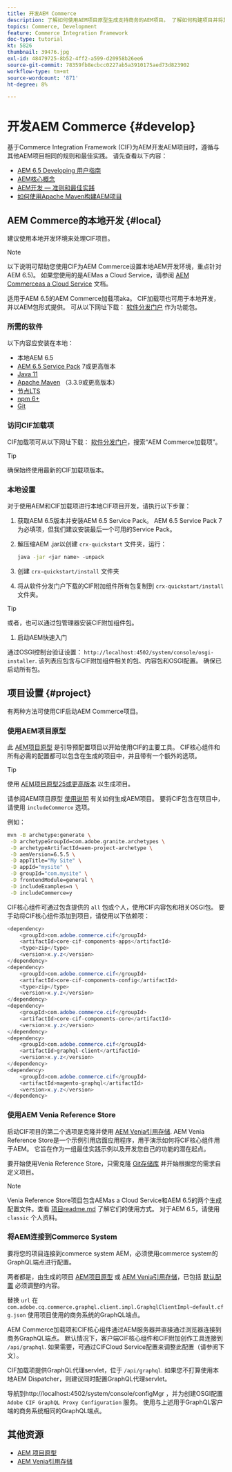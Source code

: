 ```yaml
---
title: 开发AEM Commerce
description: 了解如何使用AEM项目原型生成支持商务的AEM项目。 了解如何构建项目并将其部署到本地开发环境。
topics: Commerce, Development
feature: Commerce Integration Framework
doc-type: tutorial
kt: 5826
thumbnail: 39476.jpg
exl-id: 48479725-8b52-4ff2-a599-d20958b26ee6
source-git-commit: 78359fb8ecbcc0227ab5a3910175aed73d823902
workflow-type: tm+mt
source-wordcount: '871'
ht-degree: 8%

---
```


# 开发AEM Commerce {#develop}

基于Commerce Integration Framework (CIF)为AEM开发AEM项目时，遵循与其他AEM项目相同的规则和最佳实践。 请先查看以下内容：

- [AEM 6.5 Developing 用户指南](/help/sites-developing/home.md)
- [AEM核心概念](/help/sites-developing/the-basics.md)
- [AEM开发 — 准则和最佳实践](/help/sites-developing/dev-guidelines-bestpractices.md)
- [如何使用Apache Maven构建AEM项目](/help/sites-developing/ht-projects-maven.md)

## AEM Commerce的本地开发 {#local}

建议使用本地开发环境来处理CIF项目。

>[!NOTE]
>
>以下说明可帮助您使用CIF为AEM Commerce设置本地AEM开发环境，重点针对AEM 6.5)。 如果您使用的是AEMas a Cloud Service，请参阅 [AEM Commerceas a Cloud Service](https://experienceleague.adobe.com/docs/experience-manager-cloud-service/content-and-commerce/home.html) 文档。

适用于AEM 6.5的AEM Commerce加载项aka。 CIF加载项也可用于本地开发，并以AEM包形式提供。 可从以下网址下载： [软件分发门户](https://experience.adobe.com/#/downloads/content/software-distribution/en/aem.html) 作为功能包。

### 所需的软件

以下内容应安装在本地：

- 本地AEM 6.5
- [AEM 6.5 Service Pack](https://experience.adobe.com/#/downloads/content/software-distribution/en/aem.html) 7或更高版本
- [Java 11](https://downloads.experiencecloud.adobe.com/content/software-distribution/en/general.html)
- [Apache Maven](https://maven.apache.org/) （3.3.9或更高版本）
- [节点LTS](https://nodejs.org/en/)
- [npm 6+](https://www.npmjs.com/)
- [Git](https://git-scm.com/)

### 访问CIF加载项

CIF加载项可从以下网址下载： [软件分发门户](https://experience.adobe.com/#/downloads/content/software-distribution/en/aem.html)，搜索“AEM Commerce加载项”。

>[!TIP]
>
>确保始终使用最新的CIF加载项版本。

### 本地设置

对于使用AEM和CIF加载项进行本地CIF项目开发，请执行以下步骤：

1. 获取AEM 6.5版本并安装AEM 6.5 Service Pack。 AEM 6.5 Service Pack 7为必填项，但我们建议安装最后一个可用的Service Pack。

1. 解压缩AEM .jar以创建 `crx-quickstart` 文件夹，运行：

   ```bash
   java -jar <jar name> -unpack
   ```

1. 创建 `crx-quickstart/install` 文件夹

1. 将从软件分发门户下载的CIF附加组件所有包复制到 `crx-quickstart/install` 文件夹。

>[!TIP]
>
>或者，也可以通过包管理器安装CIF附加组件包。

1. 启动AEM快速入门

通过OSGI控制台验证设置： `http://localhost:4502/system/console/osgi-installer`. 该列表应包含与CIF附加组件相关的包、内容包和OSGI配置。 确保已启动所有包。

## 项目设置 {#project}

有两种方法可使用CIF启动AEM Commerce项目。

### 使用AEM项目原型

此 [AEM项目原型](https://github.com/adobe/aem-project-archetype) 是引导预配置项目以开始使用CIF的主要工具。 CIF核心组件和所有必需的配置都可以包含在生成的项目中，并且带有一个额外的选项。

>[!TIP]
>
>使用 [AEM项目原型25或更高版本](https://github.com/adobe/aem-project-archetype/releases) 以生成项目。

请参阅AEM项目原型 [使用说明](https://github.com/adobe/aem-project-archetype#usage) 有关如何生成AEM项目。 要将CIF包含在项目中，请使用 `includeCommerce` 选项。

例如：

```bash
mvn -B archetype:generate \
 -D archetypeGroupId=com.adobe.granite.archetypes \
 -D archetypeArtifactId=aem-project-archetype \
 -D aemVersion=6.5.5 \
 -D appTitle="My Site" \
 -D appId="mysite" \
 -D groupId="com.mysite" \
 -D frontendModule=general \
 -D includeExamples=n \
 -D includeCommerce=y
```

CIF核心组件可通过包含提供的 `all` 包或个人，使用CIF内容包和相关OSGI包。 要手动将CIF核心组件添加到项目，请使用以下依赖项：

```java
<dependency>
    <groupId>com.adobe.commerce.cif</groupId>
    <artifactId>core-cif-components-apps</artifactId>
    <type>zip</type>
    <version>x.y.z</version>
</dependency>
<dependency>
    <groupId>com.adobe.commerce.cif</groupId>
    <artifactId>core-cif-components-config</artifactId>
    <type>zip</type>
    <version>x.y.z</version>
</dependency>
<dependency>
    <groupId>com.adobe.commerce.cif</groupId>
    <artifactId>core-cif-components-core</artifactId>
    <version>x.y.z</version>
</dependency>
<dependency>
    <groupId>com.adobe.commerce.cif</groupId>
    <artifactId>graphql-client</artifactId>
    <version>x.y.z</version>
</dependency>
<dependency>
    <groupId>com.adobe.commerce.cif</groupId>
    <artifactId>magento-graphql</artifactId>
    <version>x.y.z</version>
</dependency>
```

### 使用AEM Venia Reference Store

启动CIF项目的第二个选项是克隆并使用 [AEM Venia引用存储](https://github.com/adobe/aem-cif-guides-venia). AEM Venia Reference Store是一个示例引用店面应用程序，用于演示如何将CIF核心组件用于AEM。 它旨在作为一组最佳实践示例以及开发您自己的功能的潜在起点。

要开始使用Venia Reference Store，只需克隆 [Git存储库](https://github.com/adobe/aem-cif-guides-venia) 并开始根据您的需求自定义项目。

>[!NOTE]
>
>Venia Reference Store项目包含AEMas a Cloud Service和AEM 6.5的两个生成配置文件。查看 [项目readme.md](https://github.com/adobe/aem-cif-guides-venia/blob/main/README.md) 了解它们的使用方式。 对于AEM 6.5，请使用 `classic` 个人资料。

### 将AEM连接到Commerce System

要将您的项目连接到commerce system AEM，必须使用commerce system的GraphQL端点进行配置。

两者都是，由生成的项目 [AEM项目原型](https://github.com/adobe/aem-project-archetype) 或 [AEM Venia引用存储](https://github.com/adobe/aem-cif-guides-venia)，已包括 [默认配置](https://github.com/adobe/aem-cif-guides-venia/blob/main/ui.config/src/main/content/jcr_root/apps/venia/osgiconfig/config/com.adobe.cq.commerce.graphql.client.impl.GraphqlClientImpl~default.cfg.json) 必须调整的内容。

替换 `url` 在 `com.adobe.cq.commerce.graphql.client.impl.GraphqlClientImpl~default.cfg.json` 使用项目使用的商务系统的GraphQL端点。

AEM Commerce加载项和CIF核心组件通过AEM服务器并直接通过浏览器连接到商务GraphQL端点。 默认情况下，客户端CIF核心组件和CIF附加创作工具连接到 `/api/graphql`. 如果需要，可通过CIFCloud Service配置来调整此配置（请参阅下文）。

CIF加载项提供GraphQL代理servlet，位于 `/api/graphql`. 如果您不打算使用本地AEM Dispatcher，则建议同时配置GraphQL代理servlet。

导航到http://localhost:4502/system/console/configMgr ，并为创建OSGI配置 `Adobe CIF GraphQL Proxy Configuration` 服务。 使用与上述用于GraphQL客户端的商务系统相同的GraphQL端点。

## 其他资源

- [AEM 项目原型](https://github.com/adobe/aem-project-archetype)
- [AEM Venia引用存储](https://github.com/adobe/aem-cif-guides-venia)
